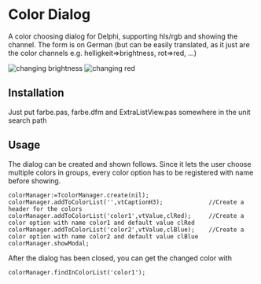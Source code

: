 Color Dialog
============

A color choosing dialog for Delphi, supporting hls/rgb and showing the channel. The form is on German (but can be easily translated, as it just are the color channels e.g. helligkeit=>brightness, rot=>red, ...)



![changing brightness](http://www.benibela.de/img/sources/farbe.jpg)      ![changing red](http://www.benibela.de/img/sources/farbe2.jpg)

Installation
------------

Just put farbe.pas, farbe.dfm and ExtraListView.pas somewhere in the unit search path

Usage
------------

The dialog can be created and shown follows.
Since it lets the user choose multiple colors in groups, every color option has to be registered with name before showing.
    
    colorManager:=TcolorManager.create(nil);
    colorManager.addToColorList('',vtCaptionH3);             //Create a header for the colors
    colorManager.addToColorList('color1',vtValue,clRed);     //Create a color option with name color1 and default value clRed
    colorManager.addToColorList('color2',vtValue,clBlue);    //Create a color option with name color2 and default value clBlue
    colorManager.showModal;
    
    
After the dialog has been closed, you can get the changed color with

    colorManager.findInColorList('color1');


